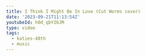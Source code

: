 ```yaml
---
title: I Think I Might Be In Love (Cut Worms cover)
date: '2023-09-21T11:13:54Z'
youtubeId: h0d_qbYI6JM
type: video
tags:
  - katies-40th
  - music
---
```


